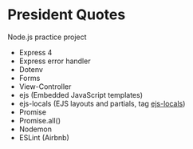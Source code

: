 # President Quotes
Node.js practice project
- Express 4
- Express error handler
- Dotenv
- Forms
- View-Controller
- ejs (Embedded JavaScript templates)
- ejs-locals (EJS layouts and partials, tag [ejs-locals](https://github.com/juhog/president-quotes/tree/ejs-locals]))
- Promise
- Promise.all()
- Nodemon
- ESLint (Airbnb)
